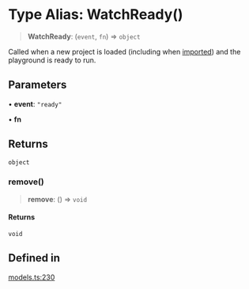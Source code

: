 # Type Alias: WatchReady()

> **WatchReady**: (`event`, `fn`) => `object`

Called when a new project is loaded (including when [imported](https://livecodes.io/docs/features/import)) and the playground is ready to run.

## Parameters

• **event**: `"ready"`

• **fn**

## Returns

`object`

### remove()

> **remove**: () => `void`

#### Returns

`void`

## Defined in

[models.ts:230](https://github.com/live-codes/livecodes/blob/3629bdf11c8b4252ba01b0fee8642e1c5812cc70/src/sdk/models.ts#L230)